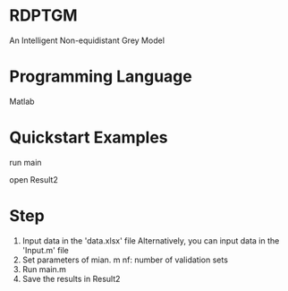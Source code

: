 # RDPTGM
An Intelligent Non-equidistant Grey Model

# Programming Language
Matlab

# Quickstart Examples
run main

open Result2

# Step
1. Input data in the 'data.xlsx' file
Alternatively, you can input data in the 'Input.m' file
2. Set parameters of mian. m
nf: number of validation sets
3. Run main.m
5. Save the results in Result2

